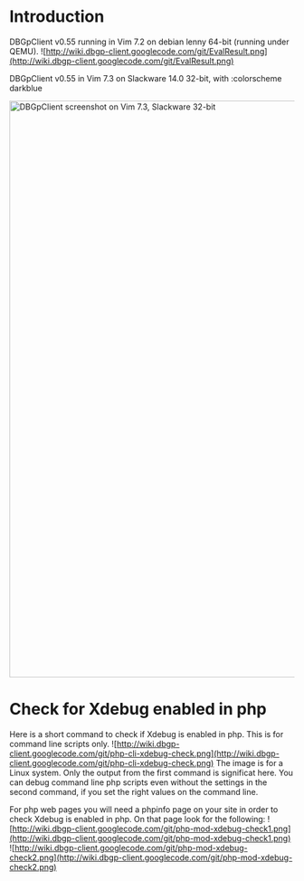 # Introduction #

DBGpClient v0.55 running in Vim 7.2 on debian lenny 64-bit (running under QEMU).
![http://wiki.dbgp-client.googlecode.com/git/EvalResult.png](http://wiki.dbgp-client.googlecode.com/git/EvalResult.png)

DBGpClient v0.55 in Vim 7.3 on Slackware 14.0 32-bit, with :colorscheme darkblue
<div><img src='http://wiki.dbgp-client.googlecode.com/git/slack-dbgp.png' alt='DBGpClient screenshot on Vim 7.3, Slackware 32-bit' width='1020' /></div>

# Check for Xdebug enabled in php #
Here is a short command to check if Xdebug is enabled in php. This is for command line scripts only.
![http://wiki.dbgp-client.googlecode.com/git/php-cli-xdebug-check.png](http://wiki.dbgp-client.googlecode.com/git/php-cli-xdebug-check.png)
The image is for a Linux system. Only the output from the first command is significat here. You can
debug command line php scripts even without the settings in the second command, if you set the right
values on the command line.


For php web pages you will need a phpinfo page on your site in order to check
Xdebug is enabled in php. On that page look for the following:
![http://wiki.dbgp-client.googlecode.com/git/php-mod-xdebug-check1.png](http://wiki.dbgp-client.googlecode.com/git/php-mod-xdebug-check1.png)
![http://wiki.dbgp-client.googlecode.com/git/php-mod-xdebug-check2.png](http://wiki.dbgp-client.googlecode.com/git/php-mod-xdebug-check2.png)